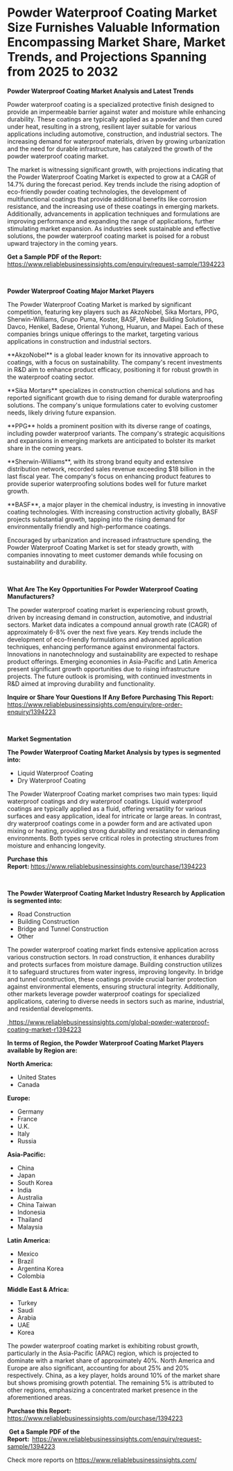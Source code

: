 <p><h1>Powder Waterproof Coating Market Size Furnishes Valuable Information Encompassing Market Share, Market Trends, and Projections Spanning from 2025 to 2032</h1></p><p><strong>Powder Waterproof Coating Market Analysis and Latest Trends</strong></p>
<p><p>Powder waterproof coating is a specialized protective finish designed to provide an impermeable barrier against water and moisture while enhancing durability. These coatings are typically applied as a powder and then cured under heat, resulting in a strong, resilient layer suitable for various applications including automotive, construction, and industrial sectors. The increasing demand for waterproof materials, driven by growing urbanization and the need for durable infrastructure, has catalyzed the growth of the powder waterproof coating market.</p><p>The market is witnessing significant growth, with projections indicating that the Powder Waterproof Coating Market is expected to grow at a CAGR of 14.7% during the forecast period. Key trends include the rising adoption of eco-friendly powder coating technologies, the development of multifunctional coatings that provide additional benefits like corrosion resistance, and the increasing use of these coatings in emerging markets. Additionally, advancements in application techniques and formulations are improving performance and expanding the range of applications, further stimulating market expansion. As industries seek sustainable and effective solutions, the powder waterproof coating market is poised for a robust upward trajectory in the coming years.</p></p>
<p><strong>Get a Sample PDF of the Report:&nbsp;</strong> <a href="https://www.reliablebusinessinsights.com/enquiry/request-sample/1394223?utm_campaign=3273&utm_medium=2&utm_source=Github&utm_content=ia&utm_term=22032025&utm_id=powder-waterproof-coating">https://www.reliablebusinessinsights.com/enquiry/request-sample/1394223</a></p>
<p>&nbsp;</p>
<p><strong>Powder Waterproof Coating Major Market Players</strong></p>
<p><p>The Powder Waterproof Coating Market is marked by significant competition, featuring key players such as AkzoNobel, Sika Mortars, PPG, Sherwin-Williams, Grupo Puma, Koster, BASF, Weber Building Solutions, Davco, Henkel, Badese, Oriental Yuhong, Huarun, and Mapei. Each of these companies brings unique offerings to the market, targeting various applications in construction and industrial sectors.</p><p>**AkzoNobel** is a global leader known for its innovative approach to coatings, with a focus on sustainability. The company's recent investments in R&D aim to enhance product efficacy, positioning it for robust growth in the waterproof coating sector. </p><p>**Sika Mortars** specializes in construction chemical solutions and has reported significant growth due to rising demand for durable waterproofing solutions. The company's unique formulations cater to evolving customer needs, likely driving future expansion.</p><p>**PPG** holds a prominent position with its diverse range of coatings, including powder waterproof variants. The company's strategic acquisitions and expansions in emerging markets are anticipated to bolster its market share in the coming years.</p><p>**Sherwin-Williams**, with its strong brand equity and extensive distribution network, recorded sales revenue exceeding $18 billion in the last fiscal year. The company's focus on enhancing product features to provide superior waterproofing solutions bodes well for future market growth.</p><p>**BASF**, a major player in the chemical industry, is investing in innovative coating technologies. With increasing construction activity globally, BASF projects substantial growth, tapping into the rising demand for environmentally friendly and high-performance coatings.</p><p>Encouraged by urbanization and increased infrastructure spending, the Powder Waterproof Coating Market is set for steady growth, with companies innovating to meet customer demands while focusing on sustainability and durability.</p></p>
<p>&nbsp;</p>
<p><strong>What Are The Key Opportunities For Powder Waterproof Coating Manufacturers?</strong></p>
<p><p>The powder waterproof coating market is experiencing robust growth, driven by increasing demand in construction, automotive, and industrial sectors. Market data indicates a compound annual growth rate (CAGR) of approximately 6-8% over the next five years. Key trends include the development of eco-friendly formulations and advanced application techniques, enhancing performance against environmental factors. Innovations in nanotechnology and sustainability are expected to reshape product offerings. Emerging economies in Asia-Pacific and Latin America present significant growth opportunities due to rising infrastructure projects. The future outlook is promising, with continued investments in R&D aimed at improving durability and functionality.</p></p>
<p><strong>Inquire or Share Your Questions If Any Before Purchasing This Report:</strong> <a href="https://www.reliablebusinessinsights.com/enquiry/pre-order-enquiry/1394223?utm_campaign=3273&utm_medium=2&utm_source=Github&utm_content=ia&utm_term=22032025&utm_id=powder-waterproof-coating">https://www.reliablebusinessinsights.com/enquiry/pre-order-enquiry/1394223</a></p>
<p>&nbsp;</p>
<p><strong>Market Segmentation</strong></p>
<p><strong>The Powder Waterproof Coating Market Analysis by types is segmented into:</strong></p>
<p><ul><li>Liquid Waterproof Coating</li><li>Dry Waterproof Coating</li></ul></p>
<p><p>The Powder Waterproof Coating market comprises two main types: liquid waterproof coatings and dry waterproof coatings. Liquid waterproof coatings are typically applied as a fluid, offering versatility for various surfaces and easy application, ideal for intricate or large areas. In contrast, dry waterproof coatings come in a powder form and are activated upon mixing or heating, providing strong durability and resistance in demanding environments. Both types serve critical roles in protecting structures from moisture and enhancing longevity.</p></p>
<p><strong>Purchase this Report:&nbsp;</strong><a href="https://www.reliablebusinessinsights.com/purchase/1394223?utm_campaign=3273&utm_medium=2&utm_source=Github&utm_content=ia&utm_term=22032025&utm_id=powder-waterproof-coating">https://www.reliablebusinessinsights.com/purchase/1394223</a></p>
<p>&nbsp;</p>
<p><strong>The Powder Waterproof Coating Market Industry Research by Application is segmented into:</strong></p>
<p><ul><li>Road Construction</li><li>Building Construction</li><li>Bridge and Tunnel Construction</li><li>Other</li></ul></p>
<p><p>The powder waterproof coating market finds extensive application across various construction sectors. In road construction, it enhances durability and protects surfaces from moisture damage. Building construction utilizes it to safeguard structures from water ingress, improving longevity. In bridge and tunnel construction, these coatings provide crucial barrier protection against environmental elements, ensuring structural integrity. Additionally, other markets leverage powder waterproof coatings for specialized applications, catering to diverse needs in sectors such as marine, industrial, and residential developments.</p></p>
<p><a href="https://www.reliablebusinessinsights.com/global-powder-waterproof-coating-market-r1394223?utm_campaign=3273&utm_medium=2&utm_source=Github&utm_content=ia&utm_term=22032025&utm_id=powder-waterproof-coating">&nbsp;https://www.reliablebusinessinsights.com/global-powder-waterproof-coating-market-r1394223</a></p>
<p><strong>In terms of Region, the Powder Waterproof Coating Market Players available by Region are:</strong></p>
<p>
    <p> <strong> North America: </strong>
        <ul>
            <li>United States</li>
            <li>Canada</li>
        </ul>
        </p> 
    <p> <strong> Europe: </strong>
        <ul>
            <li>Germany</li>
            <li>France</li>
            <li>U.K.</li>
            <li>Italy</li>
            <li>Russia</li>
        </ul>
        </p> 
    <p> <strong> Asia-Pacific: </strong>
        <ul>
            <li>China</li>
            <li>Japan</li>
            <li>South Korea</li>
            <li>India</li>
            <li>Australia</li>
            <li>China Taiwan</li>
            <li>Indonesia</li>
            <li>Thailand</li>
            <li>Malaysia</li>
        </ul>
        </p> 
    <p> <strong> Latin America: </strong>
        <ul>
            <li>Mexico</li>
            <li>Brazil</li>
            <li>Argentina Korea</li>
            <li>Colombia</li>
        </ul>
        </p> 
    <p> <strong> Middle East & Africa: </strong>
        <ul>
            <li>Turkey</li>
            <li>Saudi</li>
            <li>Arabia</li>
            <li>UAE</li>
            <li>Korea</li>
        </ul>
    </p>
    </p>
<p><p>The powder waterproof coating market is exhibiting robust growth, particularly in the Asia-Pacific (APAC) region, which is projected to dominate with a market share of approximately 40%. North America and Europe are also significant, accounting for about 25% and 20% respectively. China, as a key player, holds around 10% of the market share but shows promising growth potential. The remaining 5% is attributed to other regions, emphasizing a concentrated market presence in the aforementioned areas.</p></p>
<p><strong>Purchase this Report: </strong><a href="https://www.reliablebusinessinsights.com/purchase/1394223?utm_campaign=3273&utm_medium=2&utm_source=Github&utm_content=ia&utm_term=22032025&utm_id=powder-waterproof-coating">https://www.reliablebusinessinsights.com/purchase/1394223</a></p>
<p>&nbsp;<strong>Get a Sample PDF of the Report:&nbsp;&nbsp;</strong><a href="https://www.reliablebusinessinsights.com/enquiry/request-sample/1394223?utm_campaign=3273&utm_medium=2&utm_source=Github&utm_content=ia&utm_term=22032025&utm_id=powder-waterproof-coating">https://www.reliablebusinessinsights.com/enquiry/request-sample/1394223</a></p>
<p><strong></strong></p>
<p>Check more reports on <a href="https://www.reliablebusinessinsights.com/?utm_campaign=3273&utm_medium=2&utm_source=Github&utm_content=ia&utm_term=22032025&utm_id=powder-waterproof-coating">https://www.reliablebusinessinsights.com/</a></p>